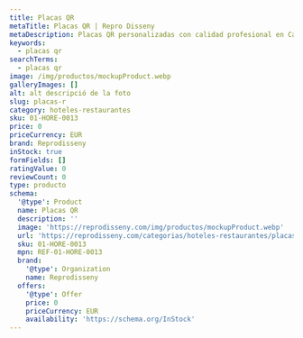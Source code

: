 ```yaml
---
title: Placas QR
metaTitle: Placas QR | Repro Disseny
metaDescription: Placas QR personalizadas con calidad profesional en Cataluña.
keywords:
  - placas qr
searchTerms:
  - placas qr
image: /img/productos/mockupProduct.webp
galleryImages: []
alt: alt descripció de la foto
slug: placas-r
category: hoteles-restaurantes
sku: 01-HORE-0013
price: 0
priceCurrency: EUR
brand: Reprodisseny
inStock: true
formFields: []
ratingValue: 0
reviewCount: 0
type: producto
schema:
  '@type': Product
  name: Placas QR
  description: ''
  image: 'https://reprodisseny.com/img/productos/mockupProduct.webp'
  url: 'https://reprodisseny.com/categorias/hoteles-restaurantes/placas-r'
  sku: 01-HORE-0013
  mpn: REF-01-HORE-0013
  brand:
    '@type': Organization
    name: Reprodisseny
  offers:
    '@type': Offer
    price: 0
    priceCurrency: EUR
    availability: 'https://schema.org/InStock'
---
```


